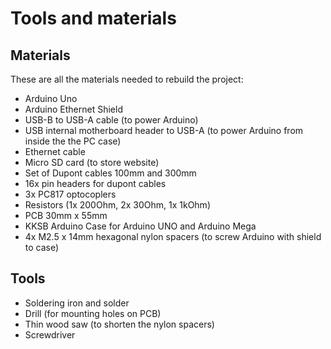 # Tools and materials

## Materials

These are all the materials needed to rebuild the project:

- Arduino Uno
- Arduino Ethernet Shield
- USB-B to USB-A cable (to power Arduino)
- USB internal motherboard header to USB-A (to power Arduino from inside the the PC case)
- Ethernet cable
- Micro SD card (to store website)
- Set of Dupont cables 100mm and 300mm
- 16x pin headers for dupont cables
- 3x PC817 optocoplers
- Resistors (1x 200Ohm, 2x 30Ohm, 1x 1kOhm)
- PCB 30mm x 55mm
- KKSB Arduino Case for Arduino UNO and Arduino Mega
- 4x M2.5 x 14mm hexagonal nylon spacers (to screw Arduino with shield to case)

## Tools

- Soldering iron and solder
- Drill (for mounting holes on PCB)
- Thin wood saw (to shorten the nylon spacers)
- Screwdriver
